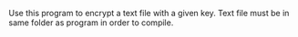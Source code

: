 Use this program to encrypt a text file with a given key. Text file must be in same folder as program in order to compile. 
